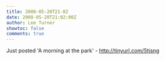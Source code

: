 ```yaml
---
title: 2008-05-20T21-02
date: 2008-05-20T21:02:00Z
author: Lee Turner
showtoc: false
comments: true
---
```


Just posted 'A morning at the park' - http://tinyurl.com/5tjsng

